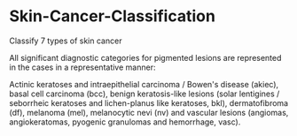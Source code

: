 # Skin-Cancer-Classification
Classify 7 types of skin cancer

All significant diagnostic categories for pigmented lesions are represented in the cases in a representative manner:

Actinic keratoses and intraepithelial carcinoma / Bowen's disease (akiec),
basal cell carcinoma (bcc),
benign keratosis-like lesions (solar lentigines / seborrheic keratoses and lichen-planus like keratoses, bkl),
dermatofibroma (df),
melanoma (mel),
melanocytic nevi (nv) and
vascular lesions (angiomas, angiokeratomas, pyogenic granulomas and hemorrhage, vasc).
